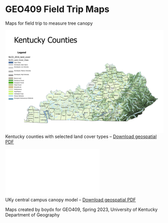 # GEO409 Field Trip Maps
Maps for field trip to measure tree canopy

![Kentucky Counties](Layout1.jpg)   
Kentucky counties with selected land cover types – [Download geospatial PDF](kyCountiesLandcover.pdf)

![UKy Campus canopy model](Layout1.pdf)   
UKy central campus canopy model – [Download geospatial PDF](Layout1.pdf)

Maps created by boydx for GEO409, Spring 2023, University of Kentucky Department of Geography
